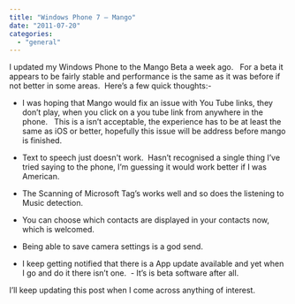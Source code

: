 ```yaml
---
title: "Windows Phone 7 – Mango"
date: "2011-07-20"
categories: 
  - "general"
---
```


I updated my Windows Phone to the Mango Beta a week ago.   For a beta it appears to be fairly stable and performance is the same as it was before if not better in some areas.  Here’s a few quick thoughts:-

- I was hoping that Mango would fix an issue with You Tube links, they don’t play, when you click on a you tube link from anywhere in the phone.   This is a isn’t acceptable, the experience has to be at least the same as iOS or better, hopefully this issue will be address before mango is finished.  
    
- Text to speech just doesn't work.  Hasn’t recognised a single thing I’ve tried saying to the phone, I’m guessing it would work better if I was American.  
    
- The Scanning of Microsoft Tag’s works well and so does the listening to Music detection.  
    
- You can choose which contacts are displayed in your contacts now, which is welcomed.  
    
- Being able to save camera settings is a god send.  
    
- I keep getting notified that there is a App update available and yet when I go and do it there isn’t one.  - It’s is beta software after all.

I’ll keep updating this post when I come across anything of interest.
